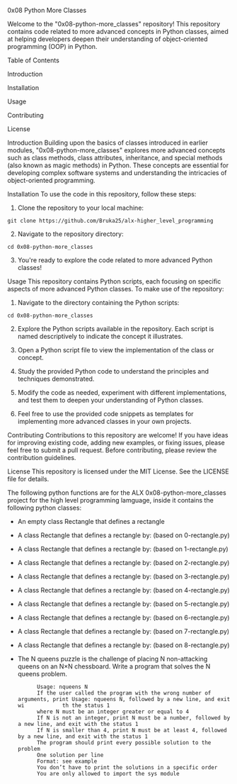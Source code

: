 0x08 Python More Classes

Welcome to the "0x08-python-more_classes" repository! This repository contains code related to more advanced concepts in Python classes, aimed at helping developers deepen their understanding of object-oriented programming (OOP) in Python.

Table of Contents

Introduction

Installation

Usage

Contributing

License

Introduction
Building upon the basics of classes introduced in earlier modules, "0x08-python-more_classes" explores more advanced concepts such as class methods, class attributes, inheritance, and special methods (also known as magic methods) in Python. These concepts are essential for developing complex software systems and understanding the intricacies of object-oriented programming.

Installation
To use the code in this repository, follow these steps:

1. Clone the repository to your local machine:

```
git clone https://github.com/Bruka25/alx-higher_level_programming
```
2. Navigate to the repository directory:

```
cd 0x08-python-more_classes
```
3. You're ready to explore the code related to more advanced Python classes!

Usage
This repository contains Python scripts, each focusing on specific aspects of more advanced Python classes. To make use of the repository:

1. Navigate to the directory containing the Python scripts:
```
cd 0x08-python-more_classes
```

2. Explore the Python scripts available in the repository. Each script is named descriptively to indicate the concept it illustrates.

3. Open a Python script file to view the implementation of the class or concept.

3. Study the provided Python code to understand the principles and techniques demonstrated.

4. Modify the code as needed, experiment with different implementations, and test them to deepen your understanding of Python classes.

4. Feel free to use the provided code snippets as templates for implementing more advanced classes in your own projects.

Contributing
Contributions to this repository are welcome! If you have ideas for improving existing code, adding new examples, or fixing issues, please feel free to submit a pull request. Before contributing, please review the contribution guidelines.

License
This repository is licensed under the MIT License. See the LICENSE file for details.


The following python functions are for the ALX 0x08-python-more_classes project for the high level programming lamguage, inside it contains the following python classes:

* An empty class Rectangle that defines a rectangle
* A class Rectangle that defines a rectangle by: (based on 0-rectangle.py)
* A class Rectangle that defines a rectangle by: (based on 1-rectangle.py)
* A class Rectangle that defines a rectangle by: (based on 2-rectangle.py)
* A class Rectangle that defines a rectangle by: (based on 3-rectangle.py)
* A class Rectangle that defines a rectangle by: (based on 4-rectangle.py)
* A class Rectangle that defines a rectangle by: (based on 5-rectangle.py)
* A class Rectangle that defines a rectangle by: (based on 6-rectangle.py)
* A class Rectangle that defines a rectangle by: (based on 7-rectangle.py)
* A class Rectangle that defines a rectangle by: (based on 8-rectangle.py)
* The N queens puzzle is the challenge of placing N non-attacking queens on an N×N chessboard. Write a program that solves the N queens problem.

            Usage: nqueens N
            If the user called the program with the wrong number of arguments, print Usage: nqueens N, followed by a new line, and exit wi            th the status 1
            where N must be an integer greater or equal to 4
            If N is not an integer, print N must be a number, followed by a new line, and exit with the status 1
            If N is smaller than 4, print N must be at least 4, followed by a new line, and exit with the status 1
            The program should print every possible solution to the problem
            One solution per line
            Format: see example
            You don’t have to print the solutions in a specific order
            You are only allowed to import the sys module
